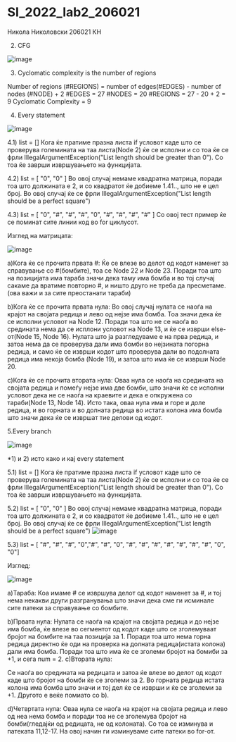 # SI_2022_lab2_206021
Никола Николовски 206021 КН

2. CFG

![image](https://user-images.githubusercontent.com/86115698/168423185-a17f9f7f-52c2-45c6-87a7-32a30608518c.png)


3. Cyclomatic complexity is the number of regions

Number of regions (#REGIONS) = number of edges(#EDGES) - number of nodes (#NODE) + 2
#EDGES = 27
#NODES = 20
#REGIONS = 27 - 20 + 2 = 9
Cyclomatic Complexity = 9

4. Every statement

![image](https://user-images.githubusercontent.com/86115698/168423559-a3556116-5945-4697-ab30-278cfbb7b18e.png)


4.1) list = []
Кога ќе пратиме празна листа if условот каде што се проверува големината на таа листа(Node 2) ќе се исполни и со тоа ќе се фрли IllegalArgumentException("List length should be greater than 0"). Со тоа ќе заврши извршувањето на функцијата.

4.2) list =  [ "0", "0" ]
Во овој случај немаме квадратна матрица, поради тоа што должината е 2, и со квадратот ќе добиеме 1.41.., што не е цел број. Во овој случај ќе се фрли IllegalArgumentException("List length should be a perfect square")

4.3) list = [ "0", "#", "#", "#", "0", "#", "#", "#", "#" ] 
Со овој тест пример ќе се поминат сите линии код во for циклусот. 

Изглед на матрицата:

![image](https://user-images.githubusercontent.com/86115698/168427999-bfe6dc3b-d052-446f-8bdb-f359fd789db2.png)

а)Кога ќе се прочита првата #:
Ќе се влезe во делот од кодот наменет за справување со #(бомбите), тоа се Node 22 и Node 23. Поради тоа што на позицијата има тараба значи дека таму има бомба и во тој случај сакаме да вратиме повторно #, и ништо друго не треба да пресметаме. (ова важи и за сите преостанати тараби)

b)Кога ќе се прочита првата нула:
Во овој случај нулата се наоѓа на крајот на својата редица и лево од нејзе има бомба. Тоа значи дека ќе се исполни условот на Node 12. Поради тоа што не се наоѓа во средината нема да се исплони условот на Node 13, и ќе се изврши else-от(Node 15, Node 16). Нулата што ја разгледуваме е на прва редица, и затоа нема да се проверува дали има бомби во нејзината погорна редица, и само ќе се изврши кодот што проверува дали во подолната редица има некоја бомба (Node 19), и затоа што има ќе се изврши Node 20.

c)Кога ќе се прочита втората нула:
Оваа нула се наоѓа на средината на својата редица и помеѓу нејзе има две бомби, што значи ќе се исполни условот дека не се наоѓа на краевите и дека е опкружена со тараби(Node 13, Node 14). Исто така, оваа нула има и горе и доле редица, и во горната и во долната редица во истата колона има бомба што значи дека ќе се извршат тие делови од кодот.

5.Every branch

![image](https://user-images.githubusercontent.com/86115698/168423545-5cf6ab47-d6fb-4719-809f-2f809af5bdca.png)


*1) и 2) исто како и кај every statement

5.1) list = []
Кога ќе пратиме празна листа if условот каде што се проверува големината на таа листа(Node 2) ќе се исполни и со тоа ќе се фрли IllegalArgumentException("List length should be greater than 0"). Со тоа ќе заврши извршувањето на функцијата.

5.2) list =  [ "0", "0" ]
Во овој случај немаме квадратна матрица, поради тоа што должината е 2, и со квадратот ќе добиеме 1.41.., што не е цел број. Во овој случај ќе се фрли IllegalArgumentException("List length should be a perfect square")
![image](https://user-images.githubusercontent.com/86115698/168422713-b15f371f-3ae9-478f-aeff-de768e8d633f.png)

5.3) list = [ "#", "#", "#", "0","#", "#", "0", "#", "#", "#", "#", "#", "#", "#", "0", "0"]

Изглед:

![image](https://user-images.githubusercontent.com/86115698/168423137-faaee92d-7bba-4462-bb5e-25bad6db1d27.png)

a)Тараба:
Коа имаме # се извршува делот од кодот наменет за #, и тој нема некакви други разгранувања што значи дека сме ги исминале сите патеки за справување со бомбите.

b)Првата нула:
Нулата се наоѓа на крајот на својата редица и до нејзе има бомба, ќе влезе во сегментот од кодот каде што се зголемуваат бројот на бомбите на таа позиција за 1. Поради тоа што нема горна редица директно ќе оди на проверка на долната редица(истата колона) дали има бомба. Поради тоа што има ќе се зголеми бројот на бомиби за +1, и сега num = 2. 
c)Втората нула:

Се наоѓа во средината на редицата и затоа ќе влезе во делот од кодот каде што бројот на бомби ќе се зголеми за 2. Во горната редица истата колона има бомба што значи и тој дел ќе се изврши и ќе се зголеми за +1. Другото е веќе помиато со b).

d)Четвртата нула:
Оваа нула се наоѓа на крајот на својата редица и лево од неа нема бомба и поради тоа не се зголемува бројот на бомби(гледајќи од редицата, не од колоната). Со тоа се изминува и патеката 11,12-17.
На овој начин ги изминуваме сите патеки во for-от.



